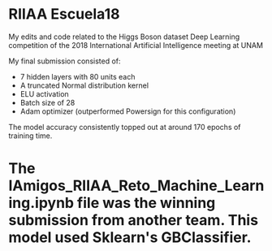 # RIIAA Escuela18

My edits and code related to the Higgs Boson dataset Deep Learning competition of the 2018 International Artificial Intelligence meeting at UNAM

My final submission consisted of:
- 7 hidden layers with 80 units each
- A truncated Normal distribution kernel
- ELU activation
- Batch size of 28
- Adam optimizer (outperformed Powersign for this configuration)

The model accuracy consistently topped out at around 170 epochs of training time. 

# The IAmigos_RIIAA_Reto_Machine_Learning.ipynb file was the winning submission from another team. This model used Sklearn's GBClassifier. 
